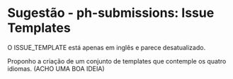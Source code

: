 # Sugestão - ph-submissions: Issue Templates

O ISSUE_TEMPLATE está apenas em inglês e parece desatualizado.

Proponho a criação de um conjunto de templates que contemple os quatro idiomas. (ACHO UMA BOA IDEIA)
